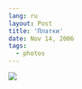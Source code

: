 ```yaml
---
lang: ru
layout: Post
title: 'Платки'
date: Nov 14, 2006
tags:
  - photos
---
```


![](http://wow.sapegin.me/1E1k131g2Y2G/Sapegin-Artem-20D-2006-10-14-253-5398-lj.jpg)
